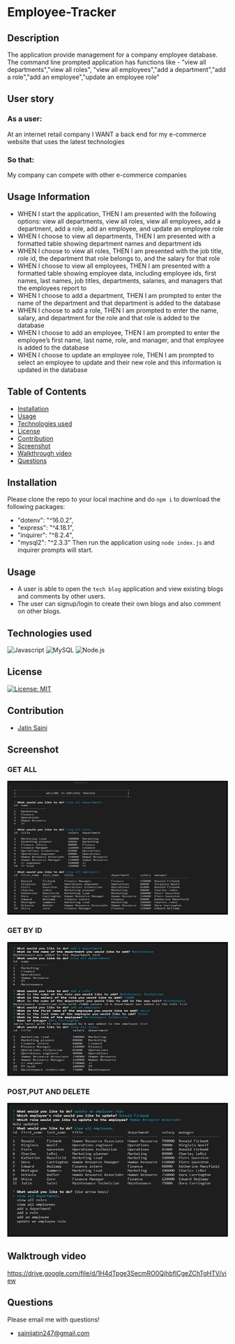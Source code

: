 # Employee-Tracker

## Description
The application provide management for a company employee database.
The command line prompted application has functions like - "view all departments","view all roles",
"view all employees","add a department","add a role","add an employee","update an employee role"
     
## User story
### As a user:
At an internet retail company
I WANT a back end for my e-commerce website that uses the latest technologies

### So that:
My company can compete with other e-commerce companies

## Usage Information
* WHEN I start the application,
THEN I am presented with the following options: view all departments, view all roles, view all employees, add a department, add a role, add an employee, and update an employee role
* WHEN I choose to view all departments,
THEN I am presented with a formatted table showing department names and department ids
* WHEN I choose to view all roles,
THEN I am presented with the job title, role id, the department that role belongs to, and the salary for that role
* WHEN I choose to view all employees,
THEN I am presented with a formatted table showing employee data, including employee ids, first names, last names, job titles, departments, salaries, and managers that the employees report to
* WHEN I choose to add a department,
THEN I am prompted to enter the name of the department and that department is added to the database
* WHEN I choose to add a role,
THEN I am prompted to enter the name, salary, and department for the role and that role is added to the database
* WHEN I choose to add an employee,
THEN I am prompted to enter the employee’s first name, last name, role, and manager, and that employee is added to the database
* WHEN I choose to update an employee role,
THEN I am prompted to select an employee to update and their new role and this information is updated in the database

## Table of Contents
* [Installation](#installation)
* [Usage](#usage)
* [Technologies used](#technologies-used)
* [License](#license)
* [Contribution](#contribution)
* [Screenshot](#screenshot)
* [Walkthrough video](#walkthrough-video)
* [Questions](#questions)

## Installation
Please clone the repo to your local machine and do `npm i` to download the following packages:
* "dotenv": "^16.0.2",
* "express": "^4.18.1",
* "inquirer": "^8.2.4",
* "mysql2": "^2.3.3"
Then run the application using `node index.js` and inquirer prompts will start.

## Usage
* A user is able to open the `tech blog` application and view existing blogs and comments by other users.
* The user can signup/login to create their own blogs and also comment on other blogs.

## Technologies used
![Javascript](https://img.shields.io/badge/JavaScript-F7DF1E?style=for-the-badge&logo=javascript&logoColor=black)
![MySQL](https://img.shields.io/badge/MySQL-00000F?style=for-the-badge&logo=mysql&logoColor=white)
![Node.js](https://img.shields.io/badge/Node.js-43853D?style=for-the-badge&logo=node.js&logoColor=white)

## License
[![License: MIT](https://img.shields.io/badge/License-MIT-yellow.svg)](https://opensource.org/licenses/MIT)

## Contribution
- [Jatin Saini](https://github.com/jatin1211)

## Screenshot
### GET ALL
<img src = './images/pic1.JPG' alt = 'image' width = '500' height = '300' style = 'border:3px solid black'>

### GET BY ID
<img src = './images/pic2.JPG' alt = 'image' width = '500' height = '300' style = 'border:3px solid black'>

### POST,PUT AND DELETE
<img src = './images/pic3.JPG' alt = 'image' width = '500' height = '300' style = 'border:3px solid black'>

## Walktrough video
https://drive.google.com/file/d/1H4dTpge3SecmRO0QjhbfICgeZChTgHTV/view

## Questions
Please email me with questions!
* sainijatin247@gmail.com